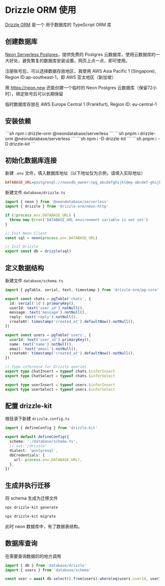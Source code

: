 # Drizzle ORM 使用

[Drizzle ORM](https://orm.drizzle.team/) 是一个 用于数据库的 TypeScript ORM 库

## 创建数据库

[Neon Serverless Postgres](https://neon.tech/)，提供免费的 Postgres 云数据库，使用云数据库的一大好处，避免繁复的数据库安装设置，网页上点一点，即可使用。

注册账号后，可以选择数据存放地区，我使用 AWS Asia Pacific 1 (Singapore), Region ID:ap-southeast-1，即 AWS 亚太地区（新加坡）

用 https://neon.new 还能创建一个临时的 Neon Postgres 云数据库（保留72小时），绑定账号后可以长期保留

临时数据库存放在 AWS Europe Central 1 (Frankfurt), Region ID: eu-central-1

## 安装依赖

<Tabs>
  <TabItem label="npm">
    ```sh
    npm i drizzle-orm @neondatabase/serverless
    ```
  </TabItem>
  <TabItem label="pnpm">
    ```sh
    pnpm i drizzle-orm @neondatabase/serverless
    ```
  </TabItem>
</Tabs>


<Tabs>
  <TabItem label="npm">
    ```sh
    npm i -D drizzle-kit
    ```
  </TabItem>
  <TabItem label="pnpm">
    ```sh
    pnpm i -D drizzle-kit
    ```
  </TabItem>
</Tabs>


## 初始化数据库连接

新建 `.env` 文件，填入数据库地址（以下地址仅为示例，请填入实际地址）

```ini
DATABASE_URL=postgresql://neondb_owner:npg_abcdefghijkl@ep-abcdef-ghijkl-mnopqrst-pooler.ap-southeast-1.aws.neon.tech/neondb?sslmode=require
```

新建文件 `database/drizzle.ts`

```ts
import { neon } from '@neondatabase/serverless'
import { drizzle } from 'drizzle-orm/neon-http'

if (!process.env.DATABASE_URL) {
  throw new Error('DATABASE_URL environment variable is not set')
}

// Init Neon Client
const sql = neon(process.env.DATABASE_URL)

// Init Drizzle
export const db = drizzle(sql)
```

## 定义数据结构

新建文件 `database/schema.ts`

```ts
import { pgTable, serial, text, timestamp } from 'drizzle-orm/pg-core'

export const chats = pgTable('chats', {
  id: serial('id').primaryKey(),
  userId: text('user_id').notNull(),
  message: text('message').notNull(),
  reply: text('reply').notNull(),
  createAt: timestamp('created_at').defaultNow().notNull(),
})

export const users = pgTable('users', {
  userId: text('user_id').primaryKey(),
  name: text('name').notNull(),
  email: text('email').notNull(),
  createAt: timestamp('created_at').defaultNow().notNull(),
})

// Type inference for Drizzle queries
export type ChatInsert = typeof chats.$inferInsert
export type ChatSelect = typeof chats.$inferSelect

export type userInsert = typeof users.$inferInsert
export type userSelect = typeof users.$inferSelect
```

## 配置 drizzle-kit

根目录下新建 `drizzle.config.ts`

```ts
import { defineConfig } from 'drizzle-kit'

export default defineConfig({
  schema: './database/schema.ts',
  // out:'/drizzle'
  dialect: 'postgresql',
  dbCredentials: {
    url: process.env.DATABASE_URL!,
  },
})
```

## 生成并执行迁移

将 schema 生成为迁移文件

```sh
npx drizzle-kit generate
```

```sh
npx drizzle-kit migrate
```

此时 neon 数据库中，有了数据表结构。

## 数据库查询

在需要查询数据的的地方调用

```ts
import { db } from 'database/drizzle'
import { users } from 'database/schema'

const user = await db.select().from(users).where(eq(users.userId, userId))
```
